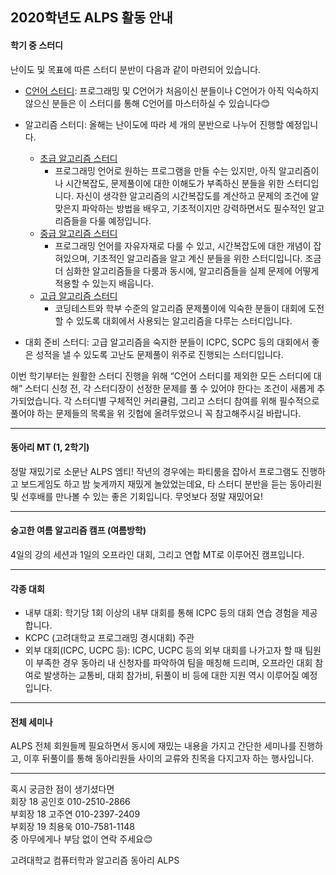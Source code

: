 ## 2020학년도 ALPS 활동 안내

#### 학기 중 스터디

난이도 및 목표에 따른 스터디 분반이 다음과 같이 마련되어 있습니다.

- [C언어 스터디](https://github.com/ALPS-Study/Introduction/blob/master/0x00%20C%EC%96%B8%EC%96%B4%20%EC%8A%A4%ED%84%B0%EB%94%94/README.md): 프로그래밍 및 C언어가 처음이신 분들이나 C언어가 아직 익숙하지 않으신 분들은 이 스터디를 통해 C언어를 마스터하실 수 있습니다😊

- 알고리즘 스터디: 올해는 난이도에 따라 세 개의 분반으로 나누어 진행할 예정입니다. 
  - [초급 알고리즘 스터디](https://github.com/ALPS-Study/Introduction/tree/master/0x01%20%EC%B4%88%EA%B8%89%20%EC%95%8C%EA%B3%A0%EB%A6%AC%EC%A6%98%20%EC%8A%A4%ED%84%B0%EB%94%94/README.md)
    - 프로그래밍 언어로 원하는 프로그램을 만들 수는 있지만, 아직 알고리즘이나 시간복잡도, 문제풀이에 대한 이해도가 부족하신 분들을 위한 스터디입니다. 자신이 생각한 알고리즘의 시간복잡도를 계산하고 문제의 조건에 알맞은지 파악하는 방법을 배우고, 기초적이지만 강력하면서도 필수적인 알고리즘들을 다룰 예정입니다.
  - [중급 알고리즘 스터디](https://github.com/ALPS-Study/Introduction/tree/master/0x02%20%EC%A4%91%EA%B8%89%20%EC%95%8C%EA%B3%A0%EB%A6%AC%EC%A6%98%20%EC%8A%A4%ED%84%B0%EB%94%94/README.md)
    - 프로그래밍 언어를 자유자재로 다룰 수 있고, 시간복잡도에 대한 개념이 잡혀있으며, 기초적인 알고리즘을 알고 계신 분들을 위한 스터디입니다. 조금 더 심화한 알고리즘들을 다룸과 동시에, 알고리즘들을 실제 문제에 어떻게 적용할 수 있는지 배웁니다.
  - [고급 알고리즘 스터디](https://github.com/ALPS-Study/Introduction/blob/master/0x03%20%EA%B3%A0%EA%B8%89%20%EC%95%8C%EA%B3%A0%EB%A6%AC%EC%A6%98%20%EC%8A%A4%ED%84%B0%EB%94%94/README.md)
    - 코딩테스트와 학부 수준의 알고리즘 문제풀이에 익숙한 분들이 대회에 도전할 수 있도록 대회에서 사용되는 알고리즘을 다루는 스터디입니다.
- 대회 준비 스터디: 고급 알고리즘을 숙지한 분들이 ICPC, SCPC 등의 대회에서 좋은 성적을 낼 수 있도록 고난도 문제풀이 위주로 진행되는 스터디입니다.

이번 학기부터는 원활한 스터디 진행을 위해 “C언어 스터디를 제외한 모든 스터디에 대해” 스터디 신청 전, 각 스터디장이 선정한 문제를 풀 수 있어야 한다는 조건이 새롭게 추가되었습니다. 각 스터디별 구체적인 커리큘럼, 그리고 스터디 참여를 위해 필수적으로 풀어야 하는 문제들의 목록을 위 깃헙에 올려두었으니 꼭 참고해주시길 바랍니다.

---

#### 동아리 MT (1, 2학기)

정말 재밌기로 소문난 ALPS 엠티! 작년의 경우에는 파티룸을 잡아서 프로그램도 진행하고 보드게임도 하고 밤 늦게까지 재밌게 놀았었는데요, 타 스터디 분반을 듣는 동아리원 및 선후배를 만나볼 수 있는 좋은 기회입니다. 무엇보다 정말 재밌어요!

---

#### 숭고한 여름 알고리즘 캠프 (여름방학)

4일의 강의 세션과 1일의 오프라인 대회, 그리고 연합 MT로 이루어진 캠프입니다.

---

#### 각종 대회

- 내부 대회: 학기당 1회 이상의 내부 대회를 통해 ICPC 등의 대회 연습 경험을 제공합니다.
- KCPC (고려대학교 프로그래밍 경시대회) 주관
- 외부 대회(ICPC, UCPC 등): ICPC, UCPC 등의 외부 대회를 나가고자 할 때 팀원이 부족한 경우 동아리 내 신청자를 파악하여 팀을 매칭해 드리며, 오프라인 대회 참여로 발생하는 교통비, 대회 참가비, 뒤풀이 비 등에 대한 지원 역시 이루어질 예정입니다.

---

#### 전체 세미나

ALPS 전체 회원들께 필요하면서 동시에 재밌는 내용을 가지고 간단한 세미나를 진행하고, 이후 뒤풀이를 통해 동아리원들 사이의 교류와 친목을 다지고자 하는 행사입니다.

---

혹시 궁금한 점이 생기셨다면<br>
회장 18 공인호 010-2510-2866<br>
부회장 18 고주연 010-2397-2409<br>
부회장 19 최용욱 010-7581-1148<br>
중 아무에게나 부담 없이 연락 주세요😊

고려대학교 컴퓨터학과 알고리즘 동아리 ALPS
